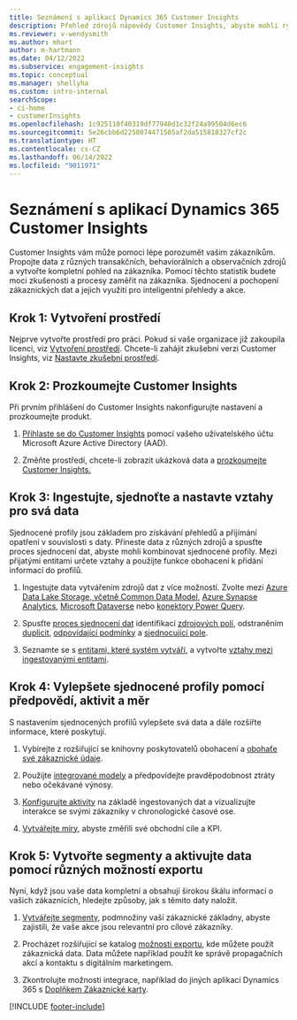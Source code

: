 ```yaml
---
title: Seznámení s aplikací Dynamics 365 Customer Insights
description: Přehled zdrojů nápovědy Customer Insights, abyste mohli rychle začít.
ms.reviewer: v-wendysmith
ms.author: mhart
author: m-hartmann
ms.date: 04/12/2022
ms.subservice: engagement-insights
ms.topic: conceptual
ms.manager: shellyha
ms.custom: intro-internal
searchScope:
- ci-home
- customerInsights
ms.openlocfilehash: 1c925110f40319df77940d1c32f24a99504d6ec6
ms.sourcegitcommit: 5e26cbb6d2258074471505af2da515818327cf2c
ms.translationtype: HT
ms.contentlocale: cs-CZ
ms.lasthandoff: 06/14/2022
ms.locfileid: "9011971"
---
```

# <a name="get-started-with-dynamics-365-customer-insights"></a>Seznámení s aplikací Dynamics 365 Customer Insights

Customer Insights vám může pomoci lépe porozumět vašim zákazníkům. Propojte data z různých transakčních, behaviorálních a observačních zdrojů a vytvořte kompletní pohled na zákazníka. Pomocí těchto statistik budete moci zkušenosti a procesy zaměřit na zákazníka. Sjednocení a pochopení zákaznických dat a jejich využití pro inteligentní přehledy a akce.

## <a name="step-1-create-an-environment"></a>Krok 1: Vytvoření prostředí

Nejprve vytvořte prostředí pro práci. Pokud si vaše organizace již zakoupila licenci, viz [Vytvoření prostředí](create-environment.md). Chcete-li zahájit zkušební verzi Customer Insights, viz [Nastavte zkušební prostředí](trial-signup.md).

## <a name="step-2-explore-customer-insights"></a>Krok 2: Prozkoumejte Customer Insights

Při prvním přihlášení do Customer Insights nakonfigurujte nastavení a prozkoumejte produkt.

1. [Přihlaste se do Customer Insights](https://home.ci.ai.dynamics.com) pomocí vašeho uživatelského účtu Microsoft Azure Active Directory (AAD).

1. Změňte prostředí, chcete-li zobrazit ukázková data a [prozkoumejte Customer Insights.](home.md)

## <a name="step-3-ingest-unify-and-set-up-relationships-for-your-data"></a>Krok 3: Ingestujte, sjednoťte a nastavte vztahy pro svá data

Sjednocené profily jsou základem pro získávání přehledů a přijímání opatření v souvislosti s daty. Přineste data z různých zdrojů a spusťte proces sjednocení dat, abyste mohli kombinovat sjednocené profily. Mezi přijatými entitami určete vztahy a použijte funkce obohacení k přidání informací do profilů.

1. Ingestujte data vytvářením zdrojů dat z více možností. Zvolte mezi [Azure Data Lake Storage, včetně Common Data Model](connect-common-data-model.md), [Azure Synapse Analytics](connect-synapse.md), [Microsoft Dataverse](connect-dataverse-managed-lake.md) nebo [konektory Power Query](connect-power-query.md).

1. Spusťte [proces sjednocení dat](data-unification.md) identifikací [zdrojových polí](map-entities.md), odstraněním [duplicit](remove-duplicates.md), [odpovídající podmínky](match-entities.md) a [sjednocující pole](merge-entities.md).

1. Seznamte se s [entitami, které systém vytváří](entities.md), a vytvořte [vztahy mezi ingestovanými entitami](relationships.md).

## <a name="step-4-enhance-unified-profiles-with-predictions-activities-and-measures"></a>Krok 4: Vylepšete sjednocené profily pomocí předpovědí, aktivit a měr

S nastavením sjednocených profilů vylepšete svá data a dále rozšiřte informace, které poskytují.

1. Vybírejte z rozšiřující se knihovny poskytovatelů obohacení a [obohaťe své zákaznické údaje](enrichment-hub.md).

1. Použijte [integrované modely](predictions-overview.md) a předpovídejte pravděpodobnost ztráty nebo očekávané výnosy.

1. [Konfigurujte aktivity](activities.md) na základě ingestovaných dat a vizualizujte interakce se svými zákazníky v chronologické časové ose.

1. [Vytvářejte míry](measures.md), abyste změřili své obchodní cíle a KPI.

## <a name="step-5-create-segments-and-activate-data-through-various-export-options"></a>Krok 5: Vytvořte segmenty a aktivujte data pomocí různých možností exportu

Nyní, když jsou vaše data kompletní a obsahují širokou škálu informací o vašich zákaznících, hledejte způsoby, jak s těmito daty naložit.

1. [Vytvářejte segmenty](segments.md), podmnožiny vaší zákaznické základny, abyste zajistili, že vaše akce jsou relevantní pro cílové zákazníky.

1. Procházet rozšiřující se katalog [možností exportu](export-destinations.md), kde můžete použít zákaznická data. Data můžete například použít ke správě propagačních akcí a kontaktu s digitálním marketingem.

1. Zkontrolujte možnosti integrace, například do jiných aplikací Dynamics 365 s [Doplňkem Zákaznické karty](customer-card-add-in.md).  


[!INCLUDE [footer-include](includes/footer-banner.md)]
